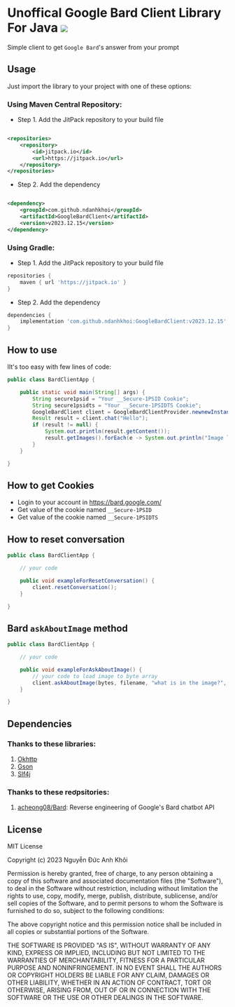 # Unoffical Google Bard Client Library For Java [![](https://jitpack.io/v/ndanhkhoi/GoogleBardClient.svg)](https://jitpack.io/#ndanhkhoi/GoogleBardClient)

Simple client to get `Google Bard`'s answer from your prompt

## Usage

Just import the library to your project with one of these options:

### Using Maven Central Repository:

- Step 1. Add the JitPack repository to your build file

```xml

<repositories>
    <repository>
        <id>jitpack.io</id>
        <url>https://jitpack.io</url>
    </repository>
</repositories>
```

- Step 2. Add the dependency

```xml

<dependency>
    <groupId>com.github.ndanhkhoi</groupId>
    <artifactId>GoogleBardClient</artifactId>
    <version>v2023.12.15</version>
</dependency>
```

### Using Gradle:

- Step 1. Add the JitPack repository to your build file

```gradle
repositories {
    maven { url 'https://jitpack.io' }
}
```

- Step 2. Add the dependency

```gradle
dependencies {
    implementation 'com.github.ndanhkhoi:GoogleBardClient:v2023.12.15'
}
```

## How to use

IIt's too easy with few lines of code:

```java
public class BardClientApp {

    public static void main(String[] args) {
        String secure1psid = "Your __Secure-1PSID Cookie";
        String secure1psidts = "Your __Secure-1PSIDTS Cookie";
        GoogleBardClient client = GoogleBardClientProvider.newnewInstance(secure1psid, secure1psidts);
        Result result = client.chat("Hello");
        if (result != null) {
            System.out.println(result.getContent());
            result.getImages().forEach(e -> System.out.println("Image link: " + e));
        }
    }

}
```

## How to get Cookies

- Login to your account in https://bard.google.com/
- Get value of the cookie named `__Secure-1PSID`
- Get value of the cookie named `__Secure-1PSIDTS`

## How to reset conversation

```java
public class BardClientApp {

    // your code

    public void exampleForResetConversation() {
        client.resetConversation();
    }

}
```

## Bard `askAboutImage` method

```java
public class BardClientApp {

    // your code

    public void exampleForAskAboutImage() {
        // your code to load image to byte array
        client.askAboutImage(bytes, filename, "what is in the image?", "en");
    }

}
```

## Dependencies

### Thanks to these libraries:

1. [Okhttp](https://github.com/square/okhttp)
2. [Gson](https://github.com/google/gson)
3. [Slf4j](https://github.com/qos-ch/slf4j)

### Thanks to these reơpsitories:

1. [acheong08/Bard](https://github.com/acheong08/Bard): Reverse engineering of Google's Bard chatbot API

## License

MIT License

Copyright (c) 2023 Nguyễn Đức Anh Khôi

Permission is hereby granted, free of charge, to any person obtaining a copy
of this software and associated documentation files (the "Software"), to deal
in the Software without restriction, including without limitation the rights
to use, copy, modify, merge, publish, distribute, sublicense, and/or sell
copies of the Software, and to permit persons to whom the Software is
furnished to do so, subject to the following conditions:

The above copyright notice and this permission notice shall be included in all
copies or substantial portions of the Software.

THE SOFTWARE IS PROVIDED "AS IS", WITHOUT WARRANTY OF ANY KIND, EXPRESS OR
IMPLIED, INCLUDING BUT NOT LIMITED TO THE WARRANTIES OF MERCHANTABILITY,
FITNESS FOR A PARTICULAR PURPOSE AND NONINFRINGEMENT. IN NO EVENT SHALL THE
AUTHORS OR COPYRIGHT HOLDERS BE LIABLE FOR ANY CLAIM, DAMAGES OR OTHER
LIABILITY, WHETHER IN AN ACTION OF CONTRACT, TORT OR OTHERWISE, ARISING FROM,
OUT OF OR IN CONNECTION WITH THE SOFTWARE OR THE USE OR OTHER DEALINGS IN THE
SOFTWARE.
